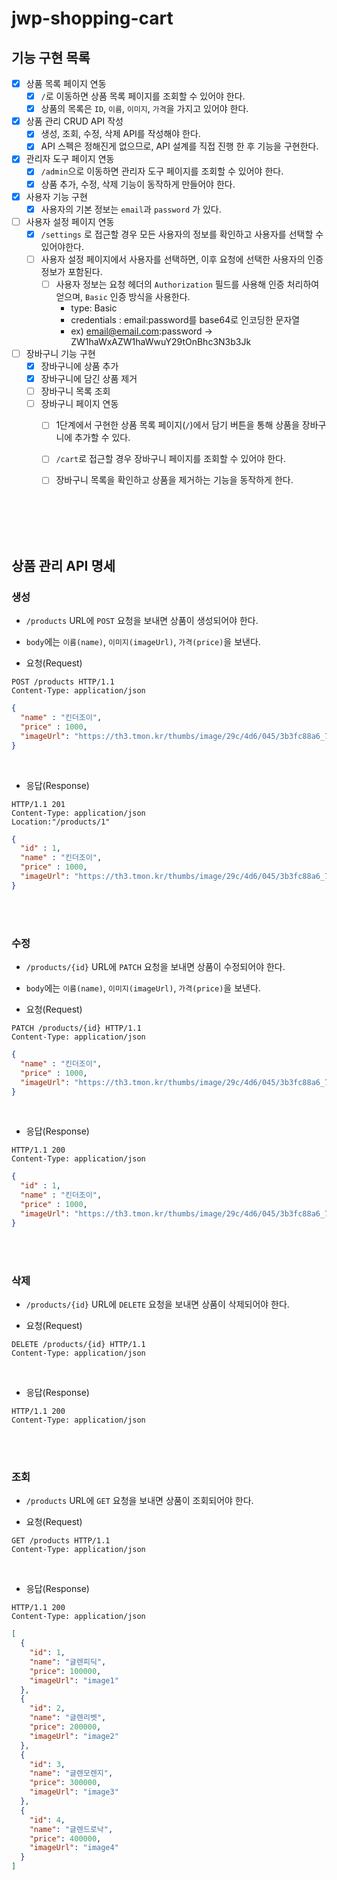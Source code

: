 # jwp-shopping-cart

## 기능 구현 목록

- [x] 상품 목록 페이지 연동
  - [x] `/`로 이동하면 상품 목록 페이지를 조회할 수 있어야 한다.
  - [x] 상품의 목록은 `ID`, `이름`, `이미지`, `가격`을 가지고 있어야 한다.
- [x] 상품 관리 CRUD API 작성
  - [x] 생성, 조회, 수정, 삭제 API를 작성해야 한다.
  - [x] API 스펙은 정해진게 없으므로, API 설계를 직접 진행 한 후 기능을 구현한다.
- [x] 관리자 도구 페이지 연동
  - [x] `/admin`으로 이동하면 관리자 도구 페이지를 조회할 수 있어야 한다.
  - [x] 상품 추가, 수정, 삭제 기능이 동작하게 만들어야 한다.
- [x] 사용자 기능 구현
  - [x] 사용자의 기본 정보는 `email`과 `password` 가 있다. 
- [ ] 사용자 설정 페이지 연동
  - [x] `/settings` 로 접근할 경우 모든 사용자의 정보를 확인하고 사용자를 선택할 수 있어야한다.
  - [ ] 사용자 설정 페이지에서 사용자를 선택하면, 이후 요청에 선택한 사용자의 인증 정보가 포함된다.
    - [ ] 사용자 정보는 요청 헤더의 `Authorization` 필드를 사용해 인증 처리하여 얻으며, `Basic` 인증 방식을 사용한다.
      - type: Basic
      - credentials : email:password를 base64로 인코딩한 문자열
      - ex) email@email.com:password -> ZW1haWxAZW1haWwuY29tOnBhc3N3b3Jk
- [ ] 장바구니 기능 구현
  - [x] 장바구니에 상품 추가
  - [x] 장바구니에 담긴 상품 제거
  - [ ] 장바구니 목록 조회
  - [ ] 장바구니 페이지 연동 
    - [ ] 1단계에서 구현한 상품 목록 페이지(`/`)에서 담기 버튼을 통해 상품을 장바구니에 추가할 수 있다.
    - [ ] `/cart`로 접근할 경우 장바구니 페이지를 조회할 수 있어야 한다.
    - [ ] 장바구니 목록을 확인하고 상품을 제거하는 기능을 동작하게 한다.  


<br><br><br><br>

## 상품 관리 API 명세
### 생성
- `/products` URL에 `POST` 요청을 보내면 상품이 생성되어야 한다.
- `body`에는 `이름(name)`, `이미지(imageUrl)`, `가격(price)`을 보낸다.  


- 요청(Request)
```
POST /products HTTP/1.1
Content-Type: application/json
```

```json
{
  "name" : "킨더조이",
  "price" : 1000,
  "imageUrl": "https://th3.tmon.kr/thumbs/image/29c/4d6/045/3b3fc88a6_700x700_95_FIT.jpg"
}
```

<br>

- 응답(Response)  
```
HTTP/1.1 201
Content-Type: application/json
Location:"/products/1"
```

```json
{
  "id" : 1,
  "name" : "킨더조이",
  "price" : 1000,
  "imageUrl": "https://th3.tmon.kr/thumbs/image/29c/4d6/045/3b3fc88a6_700x700_95_FIT.jpg"
}
```

<br><br>

### 수정
- `/products/{id}` URL에 `PATCH` 요청을 보내면 상품이 수정되어야 한다.
- `body`에는 `이름(name)`, `이미지(imageUrl)`, `가격(price)`을 보낸다.  


- 요청(Request)
```
PATCH /products/{id} HTTP/1.1
Content-Type: application/json
```

```json
{
  "name" : "킨더조이",
  "price" : 1000,
  "imageUrl": "https://th3.tmon.kr/thumbs/image/29c/4d6/045/3b3fc88a6_700x700_95_FIT.jpg"
}
```

<br>

- 응답(Response)
```
HTTP/1.1 200 
Content-Type: application/json
```

```json
{
  "id" : 1,
  "name" : "킨더조이",
  "price" : 1000,
  "imageUrl": "https://th3.tmon.kr/thumbs/image/29c/4d6/045/3b3fc88a6_700x700_95_FIT.jpg"
}
```

<br><br>

### 삭제
- `/products/{id}` URL에 `DELETE` 요청을 보내면 상품이 삭제되어야 한다.


- 요청(Request)
```
DELETE /products/{id} HTTP/1.1
Content-Type: application/json
```
<br>

- 응답(Response)
```
HTTP/1.1 200 
Content-Type: application/json
```

<br><br>

### 조회
- `/products` URL에 `GET` 요청을 보내면 상품이 조회되어야 한다.


- 요청(Request)
```
GET /products HTTP/1.1
Content-Type: application/json
```

<br>

- 응답(Response)
```
HTTP/1.1 200 
Content-Type: application/json
```

```json
[
  {
    "id": 1,
    "name": "글렌피딕",
    "price": 100000,
    "imageUrl": "image1"
  },
  {
    "id": 2,
    "name": "글렌리벳",
    "price": 200000,
    "imageUrl": "image2"
  },
  {
    "id": 3,
    "name": "글렌모렌지",
    "price": 300000,
    "imageUrl": "image3"
  },
  {
    "id": 4,
    "name": "글렌드로낙",
    "price": 400000,
    "imageUrl": "image4"
  }
]
```

